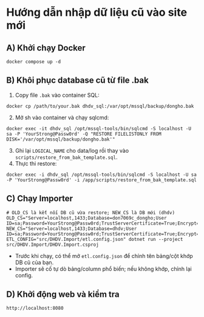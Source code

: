 # Hướng dẫn nhập dữ liệu cũ vào site mới

## A) Khởi chạy Docker
```
docker compose up -d
```

## B) Khôi phục database cũ từ file .bak
1. Copy file `.bak` vào container SQL:
```
docker cp /path/to/your.bak dhdv_sql:/var/opt/mssql/backup/dongho.bak
```
2. Mở sh vào container và chạy sqlcmd:
```
docker exec -it dhdv_sql /opt/mssql-tools/bin/sqlcmd -S localhost -U sa -P 'YourStrong@Passw0rd' -Q "RESTORE FILELISTONLY FROM DISK='/var/opt/mssql/backup/dongho.bak'"
```
3. Ghi lại `LOGICAL_NAME` cho data/log rồi thay vào `scripts/restore_from_bak_template.sql`.
4. Thực thi restore:
```
docker exec -i dhdv_sql /opt/mssql-tools/bin/sqlcmd -S localhost -U sa -P 'YourStrong@Passw0rd' -i /app/scripts/restore_from_bak_template.sql
```

## C) Chạy Importer
```
# OLD_CS là kết nối DB cũ vừa restore; NEW_CS là DB mới (dhdv)
OLD_CS="Server=localhost,1433;Database=don7069c_dongho;User ID=sa;Password=YourStrong@Passw0rd;TrustServerCertificate=True;Encrypt=True" NEW_CS="Server=localhost,1433;Database=dhdv;User ID=sa;Password=YourStrong@Passw0rd;TrustServerCertificate=True;Encrypt=True" ETL_CONFIG="src/DHDV.Import/etl.config.json" dotnet run --project src/DHDV.Import/DHDV.Import.csproj
```
- Trước khi chạy, có thể mở `etl.config.json` để chỉnh tên bảng/cột khớp DB cũ của bạn.
- Importer sẽ cố tự dò bảng/column phổ biến; nếu không khớp, chỉnh lại config.

## D) Khởi động web và kiểm tra
```
http://localhost:8080
```
